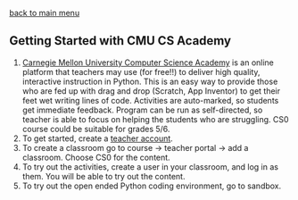 [back to main menu](https://lindsaycullum.github.io/cs-resource-instructions)

## Getting Started with CMU CS Academy

<ol>
  <li><a href="https://academy.cs.cmu.edu/" target="_blank">Carnegie Mellon University Computer Science Academy</a> is an online platform that teachers may use (for free!!) to deliver high quality, interactive instruction in Python. This is an easy way to provide those who are fed up with drag and drop (Scratch, App Inventor) to get their feet wet writing lines of code. Activities are auto-marked, so students get immediate feedback. Program can be run as self-directed, so teacher is able to focus on helping the students who are struggling. CS0 course could be suitable for grades 5/6.
  </li>
  <li>To get started, create a <a href="https://academy.cs.cmu.edu/register#teacher" target="_blank">teacher account</a>.
  </li>
  <li>To create a classroom go to course -> teacher portal -> add a classroom. Choose CS0 for the content.</li>
  <li>To try out the activities, create a user in your classroom, and log in as them. You will be able to try out the content.</li>
  <li>To try out the open ended Python coding environment, go to sandbox.</li>  
</ol>

